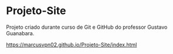 # Projeto-Site
 Projeto criado durante curso de Git e GitHub do professor Gustavo Guanabara.
 
 https://marcusvpn02.github.io/Projeto-Site/index.html
